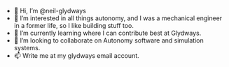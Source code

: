 - 👋 Hi, I’m @neil-glydways
- 👀 I’m interested in all things autonomy, and I was a mechanical engineer in a former life, so I like building stuff too.  
- 🌱 I’m currently learning where I can contribute best at Glydways.
- 💞️ I’m looking to collaborate on Autonomy software and simulation systems.  
- 📫 Write me at my glydways email account.  
